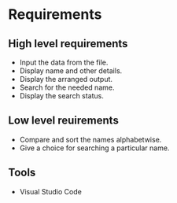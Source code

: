 # Requirements

## High level requirements
- Input the data from the file.
- Display name and other details.
- Display the arranged output.
- Search for the needed name.
- Display the search status.

## Low level reuirements
- Compare and sort the names alphabetwise.
- Give a choice for searching a particular name.

## Tools
- Visual Studio Code

